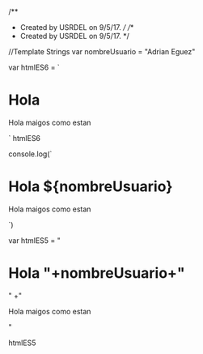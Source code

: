 /**
 * Created by USRDEL on 9/5/17.
 */
/**
 * Created by USRDEL on 9/5/17.
 */


//Template Strings
var nombreUsuario = "Adrian Eguez"

var htmlES6 = `
<h1>Hola  </h1>
<p>Hola maigos como estan </p>
`
htmlES6

console.log(`
<h1>Hola  ${nombreUsuario} </h1> 
<p>Hola maigos como estan </p>
`)

var htmlES5 = "<h1>Hola "+nombreUsuario+"</h1>"
    +"<p>Hola maigos como estan </p>"


htmlES5